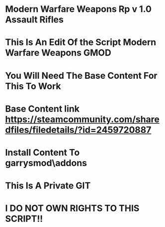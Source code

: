 # Modern Warfare Weapons Rp v 1.0 Assault Rifles
# This Is An Edit Of the Script Modern Warfare Weapons GMOD
# You Will Need The Base Content For This To Work
# Base Content link https://steamcommunity.com/sharedfiles/filedetails/?id=2459720887
# Install Content To garrysmod\addons
# This Is A Private GIT
# I DO NOT OWN RIGHTS TO THIS SCRIPT!!
